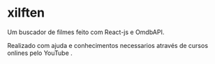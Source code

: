 # xilften
Um buscador de filmes feito com React-js e OmdbAPI.

Realizado com ajuda e conhecimentos necessarios através de cursos onlines pelo YouTube .
